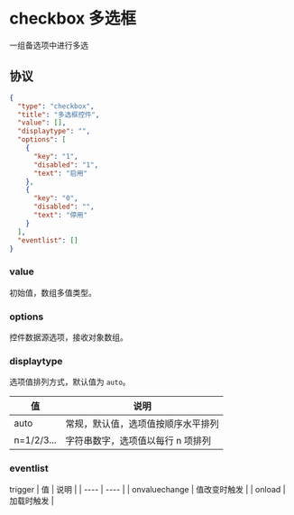 # checkbox 多选框
一组备选项中进行多选

## 协议

```json
{
  "type": "checkbox",
  "title": "多选框控件",
  "value": [],
  "displaytype": "",
  "options": [
    {
      "key": "1",
      "disabled": "1",
      "text": "启用"
    },
    {
      "key": "0",
      "disabled": "",
      "text": "停用"
    }
  ],
  "eventlist": []
}
```

### value
初始值，数组多值类型。


### options
控件数据源选项，接收对象数组。



### displaytype
选项值排列方式，默认值为 `auto`。

| 值 | 说明 |
| ---- | ---- |
| auto | 常规，默认值，选项值按顺序水平排列 |
| n=1/2/3... | 字符串数字，选项值以每行 n 项排列 |


### eventlist

trigger
| 值 | 说明 |
| ---- | ---- |
| onvaluechange | 值改变时触发 |
| onload | 加载时触发 |







